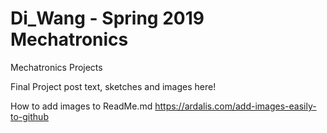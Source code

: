 # Di_Wang - Spring 2019 Mechatronics

Mechatronics Projects

Final Project
post text, sketches and images here!

How to add images to ReadMe.md
https://ardalis.com/add-images-easily-to-github
